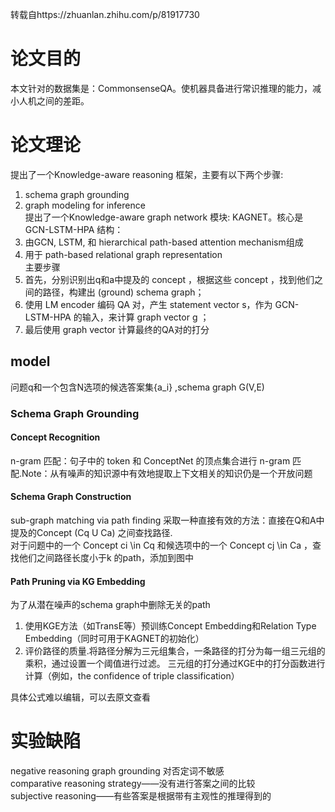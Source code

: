 转载自https://zhuanlan.zhihu.com/p/81917730
# 论文目的
本文针对的数据集是：CommonsenseQA。使机器具备进行常识推理的能力，减小人机之间的差距。
# 论文理论
提出了一个Knowledge-aware reasoning 框架，主要有以下两个步骤:  
1. schema graph grounding   
2. graph modeling for inference    
提出了一个Knowledge-aware graph network 模块: KAGNET。核心是 GCN-LSTM-HPA 结构：  
1. 由GCN, LSTM, 和 hierarchical path-based attention mechanism组成  
2. 用于 path-based relational graph representation  
主要步骤
1. 首先，分别识别出q和a中提及的 concept ，根据这些 concept ，找到他们之间的路径，构建出 (ground) schema graph；
2. 使用 LM encoder 编码 QA 对，产生 statement vector s，作为 GCN-LSTM-HPA 的输入，来计算 graph vector g ；
3. 最后使用 graph vector 计算最终的QA对的打分
## model
问题q和一个包含N选项的候选答案集{a_i} ,schema graph G(V,E)  
### Schema Graph Grounding
#### Concept Recognition
n-gram 匹配：句子中的 token 和 ConceptNet 的顶点集合进行 n-gram 匹配.Note：从有噪声的知识源中有效地提取上下文相关的知识仍是一个开放问题
#### Schema Graph Construction
sub-graph matching via path finding
采取一种直接有效的方法：直接在Q和A中提及的Concept (Cq U Ca) 之间查找路径.  
对于问题中的一个 Concept ci \in Cq 和候选项中的一个 Concept cj \in Ca ，查找他们之间路径长度小于k  的path，添加到图中
#### Path Pruning via KG Embedding
为了从潜在噪声的schema graph中删除无关的path
1. 使用KGE方法（如TransE等）预训练Concept Embedding和Relation Type Embedding（同时可用于KAGNET的初始化）
2. 评价路径的质量.将路径分解为三元组集合，一条路径的打分为每一组三元组的乘积，通过设置一个阈值进行过滤。 三元组的打分通过KGE中的打分函数进行计算（例如，the confidence of triple classification）

具体公式难以编辑，可以去原文查看
# 实验缺陷
negative reasoning
graph grounding 对否定词不敏感  
comparative reasoning strategy——没有进行答案之间的比较  
subjective reasoning——有些答案是根据带有主观性的推理得到的  


